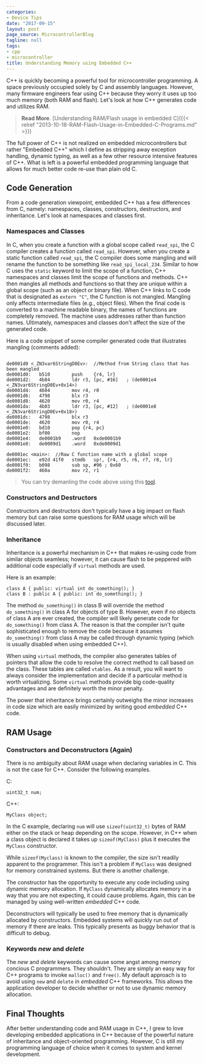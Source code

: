 ```yaml
---
categories:
- Device Tips
date: "2017-09-15"
layout: post
page_source: MicrocontrollerBlog
tagline: null
tags:
- cpp
- microcontroller
title: Understanding Memory using Embedded C++
---
```


C++ is quickly becoming a powerful tool for microcontroller programming.  A space previously occupied solely by C and assembly languages. However, many firmware engineers fear using C++ because they worry it uses up too much memory (both RAM and flash).  Let's look at how C++ generates code and utilizes RAM.

> **Read More**. [Understanding RAM/Flash usage in embedded C]({{< relref "2013-10-18-RAM-Flash-Usage-in-Embedded-C-Programs.md" >}})

<div class="alert alert-info">

The full power of C++ is not realized on embedded microcontrollers but rather "Embedded C++" which I define as stripping away exception handling, dynamic typing, as well as a few other resource intensive features of C++. What is left is a powerful embedded programming language that allows for much better code re-use than plain old C.

</div>

## Code Generation

From a code generation viewpoint, embedded C++ has a few differences from C, namely: namespaces, classes, constructors, destructors, and inheritance. Let's look at namespaces and classes first.

### Namespaces and Classes

In C, when you create a function with a global scope called `read_spi`, the C compiler creates a function called `read_spi`.  However, when you create a static function called `read_spi`, the C compiler does some mangling and will rename the function to be something like `read_spi_local_234`. Similar to how C uses the `static` keyword to limit the scope of a function, C++ namespaces and classes limit the scope of functions and methods. C++ then mangles all methods and functions so that they are unique within a global scope (such as an object or binary file). When C++ links to C code that is designated as `extern "C"`, the C function is not mangled. Mangling only affects intermediate files (e.g., object files). When the final code is converted to a machine readable binary, the names of functions are completely removed. The machine uses addresses rather than function names. Ultimately, namespaces and classes don't affect the size of the generated code.

Here is a code snippet of some compiler generated code that illustrates mangling (comments added):

```

de0001d0 <_ZN3var6StringD0Ev>:  //Method from String class that has been mangled
de0001d0:	b510      	push	{r4, lr}
de0001d2:	4b04      	ldr	r3, [pc, #16]	; (de0001e4 <_ZN3var6StringD0Ev+0x14>)
de0001d4:	4604      	mov	r4, r0
de0001d6:	4798      	blx	r3
de0001d8:	4620      	mov	r0, r4
de0001da:	4b03      	ldr	r3, [pc, #12]	; (de0001e8 <_ZN3var6StringD0Ev+0x18>)
de0001dc:	4798      	blx	r3
de0001de:	4620      	mov	r0, r4
de0001e0:	bd10      	pop	{r4, pc}
de0001e2:	bf00      	nop
de0001e4:	de0001b9 	.word	0xde0001b9
de0001e8:	de0009d1 	.word	0xde0009d1

de0001ec <main>:  //Raw C function name with a global scope
de0001ec:	e92d 41f0 	stmdb	sp!, {r4, r5, r6, r7, r8, lr}
de0001f0:	b098      	sub	sp, #96	; 0x60
de0001f2:	460a      	mov	r2, r1

```

> You can try demanling the code above using this [tool](https://demangler.com/).

### Constructors and Destructors

Constructors and destructors don't typically have a big impact on flash memory but can raise some questions for RAM usage which will be discussed later.

### Inheritance

Inheritance is a powerful mechanism in C++ that makes re-using code from similar objects seamless; however, it can cause flash to be peppered with additional code especially if `virtual` methods are used.

Here is an example:

```
class A { public: virtual int do_something(); }
class B : public A { public: int do_something(); }
```

The method `do_something()` in class B will override the method `do_something()` in class A for objects of type B.  However, even if no objects of class A are ever created, the compiler will likely generate code for `do_something()` from class A. The reason is that the compiler isn't quite sophisticated enough to remove the code because it assumes `do_something()` from class A may be called through dynamic typing (which is usually disabled when using embedded C++).

When using `virtual` methods, the compiler also generates tables of pointers that allow the code to resolve the correct method to call based on the class. These tables are called `vtables`. As a result, you will want to always consider the implementation and decide if a particular method is worth virtualizing. Some `virtual` methods provide big code-quality advantages and are definitely worth the minor penalty.

The power that inheritance brings certainly outweighs the minor increases in code size which are easily minimized by writing good *embedded* C++ code.

## RAM Usage

### Constructors and Deconstructors (Again)

There is no ambiguity about RAM usage when declaring variables in C. This is not the case for C++. Consider the following examples.

C:

`uint32_t num;`

C++:

`MyClass object;`

In the C example, declaring `num` will use `sizeof(uint32_t)` bytes of RAM either on the stack or heap depending on the scope. However, in C++ when a class object is declared it takes up `sizeof(MyClass)` plus it executes the `MyClass` constructor.

While `sizeof(Myclass)` is known to the compiler, the size isn't readily apparent to the programmer. This isn't a problem if `MyClass` was designed for memory constrained systems. But there is another challenge.

The constructor has the opportunity to execute any code including using dynamic memory allocation. If `MyClass` dynamically allocates memory in a way that you are not expecting, it could cause problems. Again, this can be managed by using well-written *embedded* C++ code.

Deconstructors will typically be used to free memory that is dynamically allocated by constructors. Embedded systems will quickly run out of memory if there are leaks. This typically presents as buggy behavior that is difficult to debug.

### Keywords *new* and *delete*

The *new* and *delete* keywords can cause some angst among memory concious C programmers. They shouldn't. They are simply an easy way for C++ programs to invoke `malloc()` and `free()`. My default approach is to avoid using `new` and `delete` in *embedded* C++ frameworks. This allows the application developer to decide whether or not to use dynamic memory allocation.

## Final Thoughts

After better understanding code and RAM usage in C++, I grew to love developing embedded applications in C++ because of the powerful nature of inheritance and object-oriented programming. However, C is still my programming language of choice when it comes to system and kernel development.
